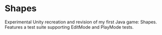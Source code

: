 # Shapes
Experimental Unity recreation and revision of my first Java game: Shapes. Features a test suite supporting EditMode and PlayMode tests.
